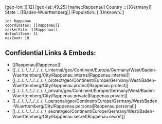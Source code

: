 ﻿---
location: [49.25,9.12] 
mapzoom: [7,12] 
mapmarker: city 
type: City
tags:
- geo/City


SpocWebEntityId: 33635
isDeleted: false
confidential: public

---
[geo-lon::9.12] 
[geo-lat::49.25] 
[name::Rappenau] 
Country :: [[Germany]]  
State :: [[Baden-Wuerttemberg]] 
[Population::] 
[Unknown::] 


```leaflet
id: Rappenau
coordinates: [[Rappenau]] 
markerFile: [[Rappenau]] 
defaultZoom: 11 
maxZoom: 18
```


## Confidential Links & Embeds: 
- [[Rappenau|Rappenau]]  
- [[../../../../../../../../_internal/geo/Continent/Europe/Germany/West/Baden-Wuerttemberg/City/Rappenau.internal|Rappenau.internal]] 
- [[../../../../../../../../_protect/geo/Continent/Europe/Germany/West/Baden-Wuerttemberg/City/Rappenau.protect|Rappenau.protect]] 
- [[../../../../../../../../_private/geo/Continent/Europe/Germany/West/Baden-Wuerttemberg/City/Rappenau.private|Rappenau.private]] 
- [[../../../../../../../../_personal/geo/Continent/Europe/Germany/West/Baden-Wuerttemberg/City/Rappenau.personal|Rappenau.personal]] 
- [[../../../../../../../../_secret/geo/Continent/Europe/Germany/West/Baden-Wuerttemberg/City/Rappenau.secret|Rappenau.secret]] 
